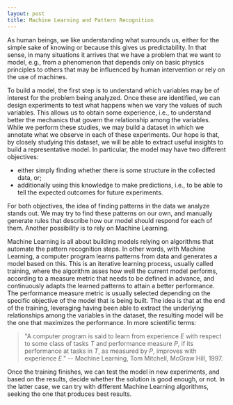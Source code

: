 ```yaml
---
layout: post
title: Machine Learning and Pattern Recognition
---
```


As human beings, we like understanding what surrounds us, either for the simple sake of knowing or because this gives us predictability.
In that sense, in many situations it arrives that we have a problem that we want to model, e.g., from a phenomenon that depends only on basic physics principles to others that may be influenced by human intervention or rely on the use of machines.

To build a model, the first step is to understand which variables may be of interest for the problem being analyzed.
Once these are identified, we can design experiments to test what happens when we vary the values of such variables.
This allows us to obtain some experience, i.e., to understand better the mechanics that govern the relationship among the variables. 
While we perform these studies, we may build a dataset in which we annotate what we observe in each of these experiments.
Our hope is that, by closely studying this dataset, we will be able to extract useful insights to build a representative model.
In particular, the model may have two different objectives: 

  - either simply finding whether there is some structure in the collected data, or;
  - additionally using this knowledge to make predictions, i.e., to be able to tell the expected outcomes for future experiments.

For both objectives, the idea of finding patterns in the data we analyze stands out.
We may try to find these patterns on our own, and manually generate rules that describe how our model should respond for each of them.
Another possibility is to rely on Machine Learning. 

Machine Learning is all about building models relying on algorithms that automate the pattern recognition steps.
In other words, with Machine Learning, a computer program learns patterns from data and generates a model based on this.
This is an iterative learning process, usually called training, where the algorithm asses how well the current model performs, according to a measure metric that needs to be defined in advance, and continuously adapts the learned patterns to attain a better performance. 
The performance measure metric is usually selected depending on the specific objective of the model that is being built.
The idea is that at the end of the training, leveraging having been able to extract the underlying relationships among the variables in the dataset, the resulting model will be the one that maximizes the performance. In more scientific terms:

>"A computer program is said to learn from experience $E$ with respect to some class of tasks $T$ and performance measure $P$, if its performance at tasks in $T$, as measured by $P$, improves with experience $E$." -- Machine Learning, Tom Mitchell, McGraw Hill, 1997. 

Once the training finishes, we can test the model in new experiments, and based on the results, decide whether the solution is good enough, or not.
In the latter case, we can try with different Machine Learning algorithms, seeking the one that produces best results.